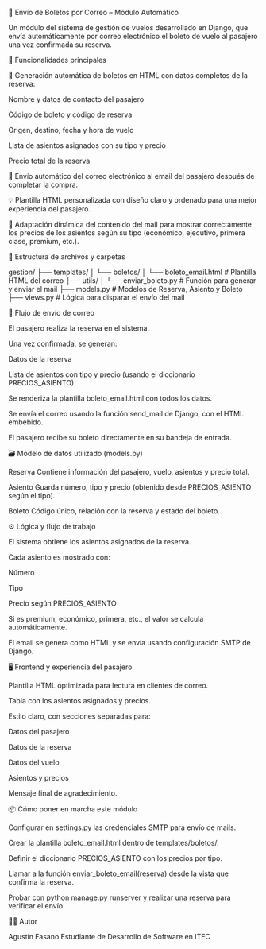 📧 Envío de Boletos por Correo – Módulo Automático

Un módulo del sistema de gestión de vuelos desarrollado en Django, que envía automáticamente por correo electrónico el boleto de vuelo al pasajero una vez confirmada su reserva.

🚀 Funcionalidades principales

📩 Generación automática de boletos en HTML con datos completos de la reserva:

Nombre y datos de contacto del pasajero

Código de boleto y código de reserva

Origen, destino, fecha y hora de vuelo

Lista de asientos asignados con su tipo y precio

Precio total de la reserva

📨 Envío automático del correo electrónico al email del pasajero después de completar la compra.

💡 Plantilla HTML personalizada con diseño claro y ordenado para una mejor experiencia del pasajero.

🔄 Adaptación dinámica del contenido del mail para mostrar correctamente los precios de los asientos según su tipo (económico, ejecutivo, primera clase, premium, etc.).

📁 Estructura de archivos y carpetas

gestion/
├── templates/
│   └── boletos/
│       └── boleto_email.html   # Plantilla HTML del correo
├── utils/
│   └── enviar_boleto.py        # Función para generar y enviar el mail
├── models.py                   # Modelos de Reserva, Asiento y Boleto
├── views.py                    # Lógica para disparar el envío del mail


🔗 Flujo de envío de correo

El pasajero realiza la reserva en el sistema.

Una vez confirmada, se generan:

Datos de la reserva

Lista de asientos con tipo y precio (usando el diccionario PRECIOS_ASIENTO)

Se renderiza la plantilla boleto_email.html con todos los datos.

Se envía el correo usando la función send_mail de Django, con el HTML embebido.

El pasajero recibe su boleto directamente en su bandeja de entrada.

🗃️ Modelo de datos utilizado (models.py)

Reserva
Contiene información del pasajero, vuelo, asientos y precio total.

Asiento
Guarda número, tipo y precio (obtenido desde PRECIOS_ASIENTO según el tipo).

Boleto
Código único, relación con la reserva y estado del boleto.

⚙️ Lógica y flujo de trabajo

El sistema obtiene los asientos asignados de la reserva.

Cada asiento es mostrado con:

Número

Tipo

Precio según PRECIOS_ASIENTO

Si es premium, económico, primera, etc., el valor se calcula automáticamente.

El email se genera como HTML y se envía usando configuración SMTP de Django.

🖥️ Frontend y experiencia del pasajero

Plantilla HTML optimizada para lectura en clientes de correo.

Tabla con los asientos asignados y precios.

Estilo claro, con secciones separadas para:

Datos del pasajero

Datos de la reserva

Datos del vuelo

Asientos y precios

Mensaje final de agradecimiento.

📦 Cómo poner en marcha este módulo

Configurar en settings.py las credenciales SMTP para envío de mails.

Crear la plantilla boleto_email.html dentro de templates/boletos/.

Definir el diccionario PRECIOS_ASIENTO con los precios por tipo.

Llamar a la función enviar_boleto_email(reserva) desde la vista que confirma la reserva.

Probar con python manage.py runserver y realizar una reserva para verificar el envío.

👨‍💻 Autor

Agustín Fasano
Estudiante de Desarrollo de Software en ITEC